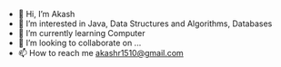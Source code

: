 - 👋 Hi, I’m Akash
- 👀 I’m interested in Java, Data Structures and Algorithms, Databases
- 🌱 I’m currently learning  Computer
- 💞️ I’m looking to collaborate on ...
- 📫 How to reach me akashr1510@gmail.com 

<!---
akashr1510/akashr1510 is a ✨ special ✨ repository because its `README.md` (this file) appears on your GitHub profile.
You can click the Preview link to take a look at your changes.
--->
